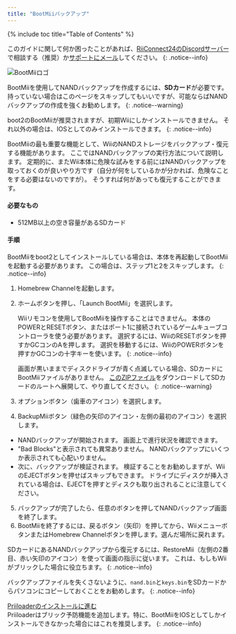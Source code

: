 ```yaml
---
title: "BootMiiバックアップ"
---
```


{% include toc title="Table of Contents" %}

このガイドに関して何か困ったことがあれば、[RiiConnect24のDiscordサーバー](https://discord.gg/rc24)で相談する（推奨）か[サポートにメール](mailto:support@riiconnect24.net)してください。
{: .notice--info}

![BootMiiロゴ](/images/bootmii.png)

BootMiiを使用してNANDバックアップを作成するには、**SDカード**が必要です。 持っていない場合はこのページをスキップしてもいいですが、可能ならばNANDバックアップの作成を強くお勧めします。
{: .notice--warning}

boot2のBootMiiが推奨されますが、初期Wiiにしかインストールできません。 それ以外の場合は、IOSとしてのみインストールできます。
{: .notice--info}

BootMiiの最も重要な機能として、WiiのNANDストレージをバックアップ・復元する機能があります。 ここではNANDバックアップの実行方法について説明します。 定期的に、またWii本体に危険な試みをする前にはNANDバックアップを取っておくのが良いやり方です（自分が何をしているかが分かれば、危険なことをする必要はないのですが）。 そうすれば何があっても復元することができます。

#### 必要なもの
* 512MB以上の空き容量があるSDカード

#### 手順
BootMiiをboot2としてインストールしている場合は、本体を再起動してBootMiiを起動する必要があります。 この場合は、ステップ1と2をスキップします。
{: .notice--info}
1. Homebrew Channelを起動します。
2. ホームボタンを押し、「Launch BootMii」を選択します。

    Wiiリモコンを使用してBootMiiを操作することはできません。 本体のPOWERとRESETボタン、またはポート1に接続されているゲームキューブコントローラを使う必要があります。 選択するには、WiiのRESETボタンを押すかGCコンのAを押します。 選択を移動するには、WiiのPOWERボタンを押すかGCコンの十字キーを使います。
    {: .notice--info}


    画面が黒いままでディスクドライブが青く点滅している場合、SDカードにBootMiiファイルがありません。 [このZIPファイル](https://static.hackmii.com/bootmii_sd_files.zip)をダウンロードしてSDカードのルートへ展開して、やり直してください。
    {: .notice--warning}

3. オプションボタン（歯車のアイコン）を選択します。
4. BackupMiiボタン（緑色の矢印のアイコン・左側の最初のアイコン）を選択します。
- NANDバックアップが開始されます。 画面上で進行状況を確認できます。
- "Bad Blocks"と表示されても異常ありません。 NANDバックアップにいくつか表示されても心配いりません。
- 次に、バックアップが検証されます。 検証することをお勧めしますが、WiiのEJECTボタンを押せばスキップもできます。 ドライブにディスクが挿入されている場合は、EJECTを押すとディスクも取り出されることに注意してください。
5. バックアップが完了したら、任意のボタンを押してNANDバックアップ画面を終了します。
6. BootMiiを終了するには、戻るボタン（矢印）を押してから、WiiメニューボタンまたはHomebrew Channelボタンを押します。選んだ場所に戻れます。

SDカードにあるNANDバックアップから復元するには、RestoreMii（左側の2番目、赤い矢印のアイコン）を使って画面の指示に従います。 これは、もしもWiiがブリックした場合に役立ちます。
{: .notice--info}

バックアップファイルを失くさないように、`nand.bin`と`keys.bin`をSDカードからパソコンにコピーしておくことをお勧めします。
{: .notice--info}

[Priiloaderのインストールに進む](priiloader)<br>Priiloaderはブリック予防機能を追加します。特に、BootMiiをIOSとしてしかインストールできなかった場合にはこれを推奨します。
{: .notice--info}